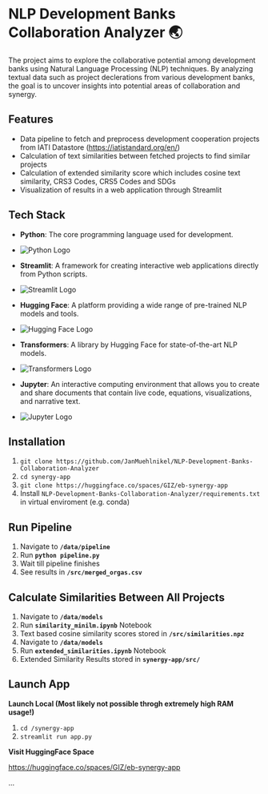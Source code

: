 # NLP Development Banks Collaboration Analyzer 🌏
The project aims to explore the collaborative potential among development banks using Natural Language Processing (NLP) techniques. By analyzing textual data such as project declerations from various development banks, the goal is to uncover insights into potential areas of collaboration and synergy.

## **Features**
- Data pipeline to fetch and preprocess development cooperation projects from IATI Datastore (https://iatistandard.org/en/)
- Calculation of text similarities between fetched projects to find similar projects
- Calculation of extended similarity score which includes cosine text similarity, CRS3 Codes, CRS5 Codes and SDGs
- Visualization of results in a web application through Streamlit

## Tech Stack

- **Python**: The core programming language used for development.
- ![Python Logo](https://upload.wikimedia.org/wikipedia/commons/c/cf/Python_logo_51.svg) 

- **Streamlit**: A framework for creating interactive web applications directly from Python scripts.
- ![Streamlit Logo](https://via.placeholder.com/50)  <!-- Replace with Streamlit logo URL -->

- **Hugging Face**: A platform providing a wide range of pre-trained NLP models and tools.
- ![Hugging Face Logo](https://via.placeholder.com/50)  <!-- Replace with Hugging Face logo URL -->

- **Transformers**: A library by Hugging Face for state-of-the-art NLP models.
- ![Transformers Logo](https://via.placeholder.com/50)  <!-- Replace with Transformers logo URL -->

- **Jupyter**: An interactive computing environment that allows you to create and share documents that contain live code, equations, visualizations, and narrative text.
- ![Jupyter Logo](https://via.placeholder.com/50)  <!-- Replace with Jupyter logo URL -->


## **Installation**
1. ```git clone https://github.com/JanMuehlnikel/NLP-Development-Banks-Collaboration-Analyzer```
2. ```cd synergy-app```
3. ```git clone https://huggingface.co/spaces/GIZ/eb-synergy-app```
4. Install ```NLP-Development-Banks-Collaboration-Analyzer/requirements.txt``` in virtual enviroment (e.g. conda)

## **Run Pipeline**
1. Navigate to **```/data/pipeline```**
2. Run **```python pipeline.py```**
3. Wait till pipeline finishes
4. See results in **```/src/merged_orgas.csv```**

## **Calculate Similarities Between All Projects**
1. Navigate to **```/data/models```**
2. Run **```similarity_minilm.ipynb```** Notebook
3. Text based cosine similarity scores stored in **```/src/similarities.npz```**
4. Navigate to **```/data/models```**
5. Run **```extended_similarities.ipynb```** Notebook
6. Extended Similarity Results stored in **```synergy-app/src/```**

## **Launch App**

**Launch Local (Most likely not possible throgh extremely high RAM usage!)**
1. ```cd /synergy-app```
2. ```streamlit run app.py```

**Visit HuggingFace Space**

https://huggingface.co/spaces/GIZ/eb-synergy-app
   
...
